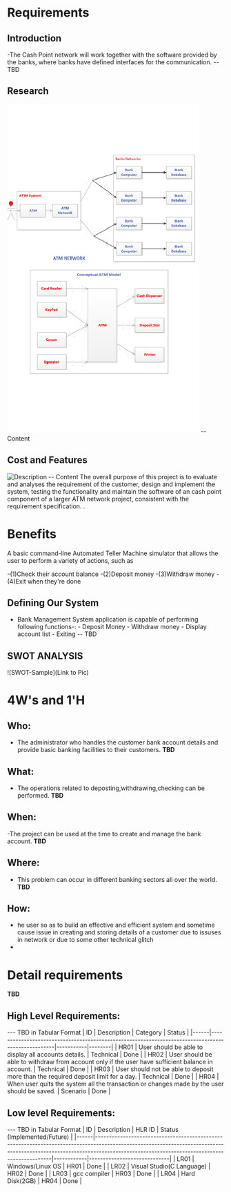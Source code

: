# Requirements
## Introduction
 -The Cash Point network will work together with the software provided by the banks, where banks have defined interfaces for the communication. -- TBD 

## Research
![Description](https://github.com/Chinnam-Narendra-Prasad/CASHPOINT-TRANSACTION-SYSTEM/blob/main/model.png)
-- Content 
## Cost and Features
![Description]()
-- Content 
The overall purpose of this project is to evaluate and analyses the requirement of the customer, design and implement the system, testing the functionality and maintain the software of an cash point component of a larger ATM network project, consistent with the requirement specification. .
 # Benefits
 A basic command-line Automated Teller Machine simulator that allows the user to perform a variety of actions, such as

-(1)Check their account balance
-(2)Deposit money
-(3)Withdraw money
-(4)Exit when they're done
## Defining Our System
   - Bank Management System application is capable of performing following functions-:
    - Deposit Money
    - Withdraw money
    - Display account list
    - Exiting -- TBD
## SWOT ANALYSIS
![SWOT-Sample](Link to Pic)

# 4W&#39;s and 1&#39;H

## Who:
- The administrator who handles the customer bank account details and provide basic banking facilities to their customers.
**TBD**

## What:
- The operations related to deposting,withdrawing,checking can be performed.
**TBD**

## When:
-The project can be used at the time to create and manage the bank account.
**TBD**

## Where:
- This problem can occur in different banking sectors all over the world.
**TBD**

## How:
- he user so as to build an effective and efficient system and sometime cause issue in creating and storing details of a customer due to issuses in network or due to some other technical glitch
- 
# Detail requirements
**TBD**
## High Level Requirements:
--- TBD in Tabular Format 
| ID   | Description                                                                                       | Category  | Status |
|------|---------------------------------------------------------------------------------------------------|-----------|--------|
| HR01 | User should be able to display all accounts details.                                              | Technical | Done |
| HR02 | User should be able to withdraw from account only if the user have sufficient balance in account. | Technical | Done |
| HR03 | User should not be able to deposit more than the required deposit limit for a day.                | Technical | Done |
| HR04 | When user quits the system all the transaction or changes made by the user should be saved.       | Scenario  | Done |



##  Low level Requirements:
--- TBD in Tabular Format 
| ID   | Description                                                                                                                                                                                                              | HLR ID     | Status (Implemented/Future) |
|------|--------------------------------------------------------------------------------------------------------------------------------------------------------------------------------------------------------------------------|------------|-----------------------------|
| LR01 | Windows/Linux OS                        | HR01       | Done                        |
| LR02 | Visual Studio(C Language)	              | HR02       | Done                        |
| LR03 | gcc compiler	                           | HR03       | Done                        |
| LR04 | Hard Disk(2GB)	                         | HR04       | Done                        |
